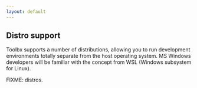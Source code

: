 ```yaml
---
layout: default
---
```

## Distro support

Toolbx supports a number of distributions, allowing you to run development environments totally separate from the host operating system. MS Windows developers will be familiar with the concept from WSL (Windows subsystem for Linux).

FIXME:
distros.